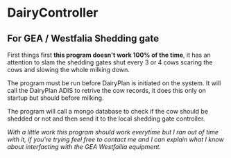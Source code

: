 # DairyController

## For GEA / Westfalia Shedding gate

First things first **this program doesn't work 100% of the time**, it has an attention to slam the shedding gates shut every 3 or 4 cows scaring the cows and slowing the whole milking down.

The program must be run before DairyPlan is initiated on the system.
It will call the DairyPlan ADIS to retrive the cow records, it does this only on startup but should before milking.

The program will call a mongo database to check if the cow should be shedded or not and then send it to the local shedding gate controller.

*With a little work this program should work everytime but I ran out of time with it, if you're trying feel free to contact me and I can explain what I know about interfacting with the GEA Westfailia equipment.*
